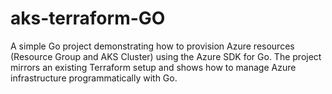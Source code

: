 # aks-terraform-GO
A simple Go project demonstrating how to provision Azure resources (Resource Group and AKS Cluster) using the Azure SDK for Go. The project mirrors an existing Terraform setup and shows how to manage Azure infrastructure programmatically with Go.

